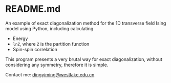 # README.md
An example of exact diagonalization method for the 1D transverse field Ising model using Python, including calculating

- Energy
- ```lnZ```, where ```Z``` is the partition function
- Spin-spin correlation

This program presents a very brutal way for exact diagonalization, without considering any symmetry, therefore it is simple.

Contact me: dingyiming@westlake.edu.cn
